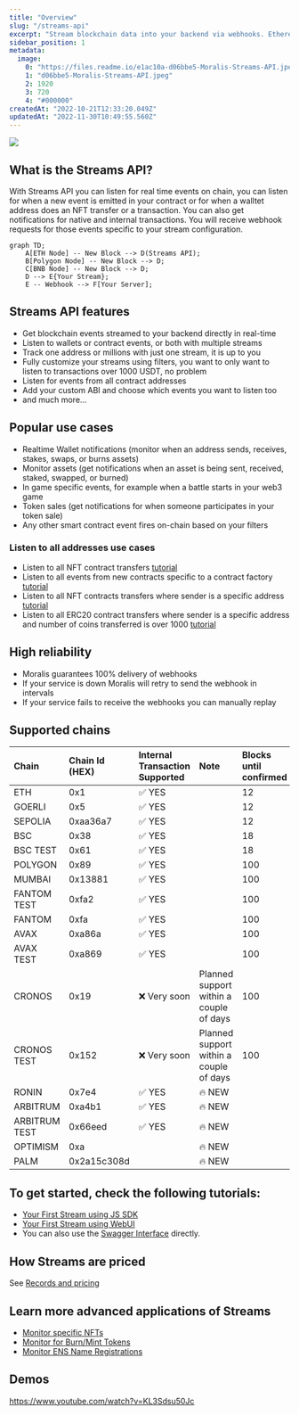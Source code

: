 ```yaml
---
title: "Overview"
slug: "/streams-api"
excerpt: "Stream blockchain data into your backend via webhooks. Ethereum, Polygon, Avalanche, BNB Chain, Fantom, Cronos, Arbitrum, Ronin and testnets are supported. More networks to be added soon."
sidebar_position: 1
metadata: 
  image: 
    0: "https://files.readme.io/e1ac10a-d06bbe5-Moralis-Streams-API.jpeg"
    1: "d06bbe5-Moralis-Streams-API.jpeg"
    2: 1920
    3: 720
    4: "#000000"
createdAt: "2022-10-21T12:33:20.049Z"
updatedAt: "2022-11-30T10:49:55.560Z"
---
```

![](https://files.readme.io/d06bbe5-Moralis-Streams-API.jpeg)

## What is the Streams API?

With Streams API you can listen for real time events on chain, you can listen for when a new event is emitted in your contract or for when a walltet address does an NFT transfer or a transaction. You can also get notifications for native and internal transactions.  You will receive webhook requests for those events specific to your stream configuration.

```mermaid
graph TD;
    A[ETH Node] -- New Block --> D(Streams API);
    B[Polygon Node] -- New Block --> D;
    C[BNB Node] -- New Block --> D;
    D --> E{Your Stream};
    E -- Webhook --> F[Your Server];
```

## Streams API features

- Get blockchain events streamed to your backend directly in real-time
- Listen to wallets or contract events, or both with multiple streams 
- Track one address or millions with just one stream, it is up to you 
- Fully customize your streams using filters, you want to only want to listen to transactions over 1000 USDT, no problem  
- Listen for events from all contract addresses
- Add your custom ABI and choose which events you want to listen too   
- and much more... 

## Popular use cases

- Realtime Wallet notifications (monitor when an address sends, receives, stakes, swaps, or burns assets)
- Monitor assets (get notifications when an asset is being sent, received, staked, swapped, or burned)
- In game specific events, for example when a battle starts in your web3 game
- Token sales (get notifications for when someone participates in your token sale)
- Any other smart contract event fires on-chain based on your filters

### Listen to all addresses use cases

- Listen to all NFT contract transfers [tutorial](https://docs.moralis.io/docs/listen-to-all-nft-contract-transfers)
- Listen to all events from new contracts specific to a contract factory [tutorial](https://docs.moralis.io/docs/listen-to-all-events-from-new-contracts-specific-to-a-contract-factory)
- Listen to all NFT contracts transfers where sender is a specific address [tutorial](https://docs.moralis.io/docs/listen-to-all-nft-contracts-transfers-where-sender-is-a-specific-address)
- Listen to all ERC20 contract transfers where sender is a specific address and number of coins transferred is over 1000 [tutorial](https://docs.moralis.io/docs/listen-to-all-erc20-contract-transfers-where-sender-is-a-specific-address-and-number-of-coins-transferred-is-over-1000)

## High reliability

- Moralis guarantees 100% delivery of webhooks
- If your service is down Moralis will retry to send the webhook in intervals
- If your service fails to receive the webhooks you can manually replay 

## Supported chains

| Chain         | Chain Id (HEX) | Internal Transaction Supported | Note                                    | Blocks until confirmed |
| :------------ | :------------- | :----------------------------- | :-------------------------------------- | :--------------------- |
| ETH           | 0x1            | ✅ YES                          |                                         | 12                     |
| GOERLI        | 0x5            | ✅ YES                          |                                         | 12                     |
| SEPOLIA       | 0xaa36a7       | ✅ YES                          |                                         | 12                     |
| BSC           | 0x38           | ✅ YES                          |                                         | 18                     |
| BSC TEST      | 0x61           | ✅ YES                          |                                         | 18                     |
| POLYGON       | 0x89           | ✅ YES                          |                                         | 100                    |
| MUMBAI        | 0x13881        | ✅ YES                          |                                         | 100                    |
| FANTOM TEST   | 0xfa2          | ✅ YES                          |                                         | 100                    |
| FANTOM        | 0xfa           | ✅ YES                          |                                         | 100                    |
| AVAX          | 0xa86a         | ✅ YES                          |                                         | 100                    |
| AVAX TEST     | 0xa869         | ✅ YES                          |                                         | 100                    |
| CRONOS        | 0x19           | ❌ Very soon                    | Planned support within a couple of days | 100                    |
| CRONOS TEST   | 0x152          | ❌ Very soon                    | Planned support within a couple of days | 100                    |
| RONIN         | 0x7e4          | ✅ YES                          | 🔥 NEW                                  |                        |
| ARBITRUM      | 0xa4b1         | ✅ YES                          | 🔥 NEW                                  |                        |
| ARBITRUM TEST | 0x66eed        | ✅ YES                          | 🔥 NEW                                  |                        |
| OPTIMISM      | 0xa            |                                | 🔥 NEW                                  |                        |
| PALM          | 0x2a15c308d    |                                | 🔥 NEW                                  |                        |

## To get started, check the following tutorials:

- [Your First Stream using JS SDK](https://docs.moralis.io/docs/your-first-stream-using-js-sdk)
- [Your First Stream using WebUI](https://docs.moralis.io/docs/using-webui)
- You can also use the [Swagger Interface](https://api.moralis-streams.com/api-docs/) directly.

## How Streams are priced

See [Records and pricing](https://docs.moralis.io/docs/records-and-pricing)

## Learn more advanced applications of Streams

- [Monitor specific NFTs](https://docs.moralis.io/docs/monitor-specific-nfts)
- [Monitor for Burn/Mint Tokens](https://docs.moralis.io/docs/monitor-for-burnmint-tokens-1)
- [Monitor ENS Name Registrations](https://docs.moralis.io/docs/monitor-ens-name-registrations)

## Demos

https://www.youtube.com/watch?v=KL3Sdsu50Jc